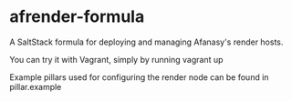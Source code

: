 # afrender-formula
A SaltStack formula for deploying and managing Afanasy's render hosts. 

You can try it with Vagrant, simply by running vagrant up

Example pillars used for configuring the render node can be found in pillar.example
